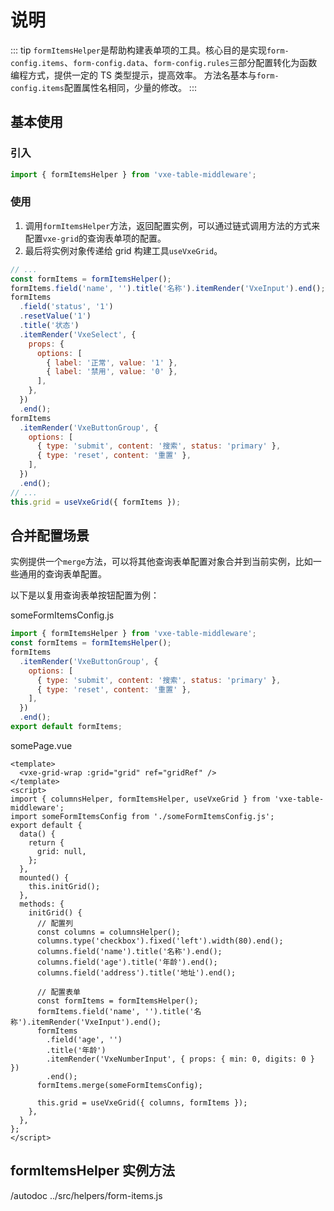 # 说明

::: tip
`formItemsHelper`是帮助构建表单项的工具。核心目的是实现`form-config.items`、`form-config.data`、`form-config.rules`三部分配置转化为函数编程方式，提供一定的 TS 类型提示，提高效率。
方法名基本与`form-config.items`配置属性名相同，少量的修改。
:::

## 基本使用

### 引入

```javascript
import { formItemsHelper } from 'vxe-table-middleware';
```

### 使用

1. 调用`formItemsHelper`方法，返回配置实例，可以通过链式调用方法的方式来配置`vxe-grid`的查询表单项的配置。
2. 最后将实例对象传递给 grid 构建工具`useVxeGrid`。

```javascript
// ...
const formItems = formItemsHelper();
formItems.field('name', '').title('名称').itemRender('VxeInput').end();
formItems
  .field('status', '1')
  .resetValue('1')
  .title('状态')
  .itemRender('VxeSelect', {
    props: {
      options: [
        { label: '正常', value: '1' },
        { label: '禁用', value: '0' },
      ],
    },
  })
  .end();
formItems
  .itemRender('VxeButtonGroup', {
    options: [
      { type: 'submit', content: '搜索', status: 'primary' },
      { type: 'reset', content: '重置' },
    ],
  })
  .end();
// ...
this.grid = useVxeGrid({ formItems });
```

## 合并配置场景

实例提供一个`merge`方法，可以将其他查询表单配置对象合并到当前实例，比如一些通用的查询表单配置。

以下是以复用查询表单按钮配置为例：

someFormItemsConfig.js

```javascript
import { formItemsHelper } from 'vxe-table-middleware';
const formItems = formItemsHelper();
formItems
  .itemRender('VxeButtonGroup', {
    options: [
      { type: 'submit', content: '搜索', status: 'primary' },
      { type: 'reset', content: '重置' },
    ],
  })
  .end();
export default formItems;
```

somePage.vue

```vue {33}
<template>
  <vxe-grid-wrap :grid="grid" ref="gridRef" />
</template>
<script>
import { columnsHelper, formItemsHelper, useVxeGrid } from 'vxe-table-middleware';
import someFormItemsConfig from './someFormItemsConfig.js';
export default {
  data() {
    return {
      grid: null,
    };
  },
  mounted() {
    this.initGrid();
  },
  methods: {
    initGrid() {
      // 配置列
      const columns = columnsHelper();
      columns.type('checkbox').fixed('left').width(80).end();
      columns.field('name').title('名称').end();
      columns.field('age').title('年龄').end();
      columns.field('address').title('地址').end();

      // 配置表单
      const formItems = formItemsHelper();
      formItems.field('name', '').title('名称').itemRender('VxeInput').end();
      formItems
        .field('age', '')
        .title('年龄')
        .itemRender('VxeNumberInput', { props: { min: 0, digits: 0 } })
        .end();
      formItems.merge(someFormItemsConfig);

      this.grid = useVxeGrid({ columns, formItems });
    },
  },
};
</script>
```

## formItemsHelper 实例方法

/autodoc ../src/helpers/form-items.js
